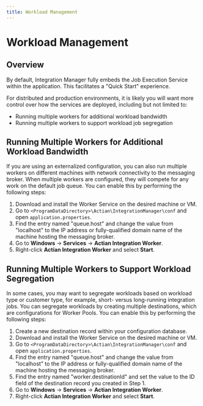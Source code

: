 ```yaml
---
title: Workload Management
---
```


# Workload Management

## Overview

By default, Integration Manager fully embeds the Job Execution Service within the application. This facilitates a "Quick Start" experience.

For distributed and production environments, it is likely you will want more control over how the services are deployed, including but not limited to:
* Running multiple workers for additional workload bandwidth
* Running multiple workers to support workload job segregation

## Running Multiple Workers for Additional Workload Bandwidth

If you are using an externalized configuration, you can also run multiple workers on different machines with network connectivity to the messaging broker. When multiple workers are configured, they will compete for any work on the default job queue. You can enable this by performing the following steps:
1. Download and install the Worker Service on the desired machine or VM.
2. Go to `<ProgramDataDirectory>\Actian\IntegrationManager\conf` and open `application.properties`.
3. Find the entry named "queue.host" and change the value from "localhost" to the IP address or fully-qualified domain name of the machine hosting the messaging broker.
4. Go to **Windows** → **Services** → **Actian Integration Worker**.
5. Right-click **Actian Integration Worker** and select **Start**.

## Running Multiple Workers to Support Workload Segregation

In some cases, you may want to segregate workloads based on workload type or customer type, for example, short- versus long-running integration jobs. You can segregate workloads by creating multiple destinations, which are configurations for Worker Pools. You can enable this by performing the following steps:

1. Create a new destination record within your configuration database.
2. Download and install the Worker Service on the desired machine or VM.
3. Go to `<ProgramDataDirectory>\Actian\IntegrationManager\conf` and open `application.properties`.
4. Find the entry named "queue.host" and change the value from "localhost" to the IP address or fully-qualified domain name of the machine hosting the messaging broker.
5. Find the entry named "worker.destinationId" and set the value to the ID field of the destination record you created in Step 1.
6. Go to **Windows** → **Services** → **Actian Integration Worker**.
7. Right-click **Actian Integration Worker** and select **Start**.
